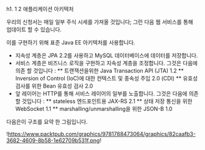 h1. 1 2 애플리케이션 아키텍처

우리의 신청서는 매일 일부 주식 시세를 가져올 것입니다; 그런 다음 웹 서비스를 통해 업데이트 할 수 있습니다.

이를 구현하기 위해 표준 Java EE 아키텍처를 사용합니다.

* 지속성 계층은 JPA 2.2를 사용하고 MySQL 데이터베이스에 데이터를 저장합니다.
* 서비스 계층은 비즈니스 로직을 구현하고 지속성 계층을 조정합니다. 그것은 다음에 의존 할 것입니다 :
** 트랜잭션을위한 Java Transaction API (JTA) 1.2
** Inversion of Control (IoC)에 대한 컨텍스트 및 종속성 주입 2.0 (CDI)
** 유효성 검사를 위한 Bean 유효성 검사 2.0
* 앞 레이어는 HTTP를 통해 서비스 레이어의 일부를 노출합니다. 그것은 다음에 의존 할 것입니다 :
** stateless 엔드포인트용 JAX-RS 2.1
** 상태 저장 통신을 위한 WebSocket 1.1
** marshalling/unmarshalling을 위한 JSON-B 1.0

다음은이 구조를 요약 한 그림입니다.

!https://www.packtpub.com/graphics/9781788473064/graphics/82caafb3-3682-4609-8b58-1e62709b531f.png!